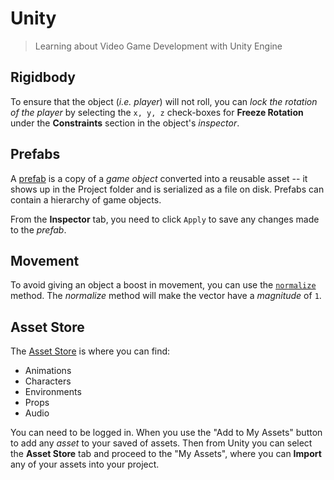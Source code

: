 


Unity
===================
> Learning about Video Game Development with Unity Engine

Rigidbody
-------------
To ensure that the object (*i.e. player*) will not roll, you can *lock the rotation of the player* by selecting the ```x, y, z``` check-boxes for **Freeze Rotation** under the **Constraints** section in the object's *inspector*.


Prefabs
-------------
A [prefab](https://docs.unity3d.com/Manual/Prefabs.html) is a copy of a *game object* converted into a reusable asset -- it shows up in the Project folder and is serialized as a file on disk. Prefabs can contain a hierarchy of game objects.

From the **Inspector** tab, you need to click ```Apply``` to save any changes made to the *prefab*.


Movement
-------------
To avoid giving an object a boost in movement, you can use the [```normalize```](https://docs.unity3d.com/ScriptReference/Vector3.Normalize.html) method. The *normalize* method will make the vector have a *magnitude* of ```1```.


Asset Store
-------------
The [Asset Store](https://assetstore.unity.com) is where you can find:
-	Animations
-	Characters
-	Environments
-	Props
-	Audio

You can need to be logged in. When you use the "Add to My Assets" button to add any *asset* to your saved of assets. Then from Unity you can select the **Asset Store** tab and proceed to the "My Assets", where you can **Import** any of your assets into your project.
